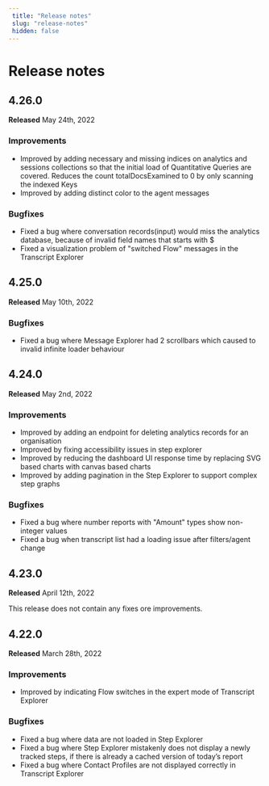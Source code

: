 ```yaml
---
 title: "Release notes" 
 slug: "release-notes" 
 hidden: false 
---
```

# Release notes

## 4.26.0
**Released** May 24th, 2022

### Improvements

- Improved by adding necessary and missing indices on analytics and sessions collections so that the initial load of Quantitative Queries are covered. Reduces the count totalDocsExamined to 0 by only scanning the indexed Keys
- Improved by adding distinct color to the agent messages

### Bugfixes

- Fixed a bug where conversation records(input) would miss the analytics database, because of invalid field names that starts with $
- Fixed a visualization problem of "switched Flow" messages in the Transcript Explorer

## 4.25.0
**Released** May 10th, 2022

### Bugfixes
- Fixed a bug where Message Explorer had 2 scrollbars which caused to invalid infinite loader behaviour

## 4.24.0
**Released** May 2nd, 2022

### Improvements
- Improved by adding an endpoint for deleting analytics records for an organisation
- Improved by fixing accessibility issues in step explorer
- Improved by reducing the dashboard UI response time by replacing SVG based charts with canvas based charts
- Improved by adding pagination in the Step Explorer to support complex step graphs

### Bugfixes
- Fixed a bug where number reports with "Amount" types show non-integer values
- Fixed a bug when transcript list had a loading issue after filters/agent change


## 4.23.0
**Released** April 12th, 2022

This release does not contain any fixes ore improvements.

## 4.22.0
**Released** March 28th, 2022

### Improvements
- Improved by indicating Flow switches in the expert mode of Transcript Explorer

### Bugfixes
- Fixed a bug where data are not loaded in Step Explorer
- Fixed a bug where Step Explorer mistakenly does not display a newly tracked steps, if there is already a cached version of today’s report
- Fixed a bug where Contact Profiles are not displayed correctly in Transcript Explorer